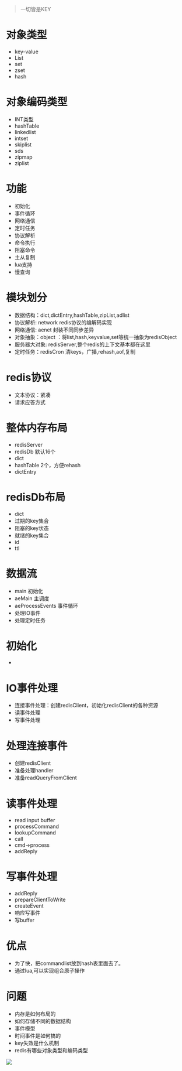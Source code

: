 > 一切皆是KEY

# 对象类型
- key-value
- List
- set
- zset
- hash

# 对象编码类型
- INT类型
- hashTable
- linkedlist
- intset
- skiplist
- sds
- zipmap
- ziplist

# 功能
- 初始化
- 事件循环
- 网络通信
- 定时任务
- 协议解析
- 命令执行
- 阻塞命令
- 主从复制
- lua支持
- 慢查询

# 模块划分
- 数据结构：dict,dictEntry,hashTable,zipList,adlist
- 协议解析: network redis协议的编解码实现
- 网络通信: aenet 封装不同同步差异
- 对象抽象：object ：将list,hash,keyvalue,set等统一抽象为redisObject
- 服务器大对象: redisServer,整个redis的上下文基本都在这里
- 定时任务：redisCron 清keys，广播,rehash,aof,复制

# redis协议
- 文本协议：紧凑
- 请求应答方式

# 整体内存布局
- redisServer
- redisDb 默认16个
- dict
- hashTable 2个，方便rehash
- dictEntry

# redisDb布局
- dict
- 过期的key集合
- 阻塞的key状态
- 就绪的key集合
- id
- ttl

# 数据流
- main 初始化
- aeMain 主调度
- aeProcessEvents 事件循环
- 处理IO事件
- 处理定时任务

# 初始化
-

# IO事件处理
- 连接事件处理：创建redisClient，初始化redisClient的各种资源
- 读事件处理
- 写事件处理

# 处理连接事件
- 创建redisClient
- 准备处理handler
- 准备readQueryFromClient

# 读事件处理
- read input buffer
- processCommand
- lookupCommand
- call
- cmd->process
- addReply

# 写事件处理
- addReply
- prepareClientToWrite
- createEvent
- 响应写事件
- 写buffer

# 优点
- 为了快，把commandlist放到hash表里面去了。  
- 通过lua,可以实现组合原子操作

# 问题
- 内存是如何布局的
- 如何存储不同的数据结构
- 事件模型
- 时间事件是如何搞的
- key失效是什么机制
- redis有哪些对象类型和编码类型

![](redis-arch.svg)
